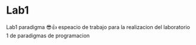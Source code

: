 # Lab1
Lab1 paradigma 😎👍
espeacio de trabajo para la realizacion del laboratorio 1 de paradigmas de programacion